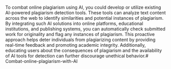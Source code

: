 To combat online plagiarism using AI, you could develop or utilize existing AI-powered plagiarism detection tools. These tools can analyze text content across the web to identify similarities and potential instances of plagiarism. By integrating such AI solutions into online platforms, educational institutions, and publishing systems, you can automatically check submitted work for originality and flag any instances of plagiarism. This proactive approach helps deter individuals from plagiarizing content by providing real-time feedback and promoting academic integrity. Additionally, educating users about the consequences of plagiarism and the availability of AI tools for detection can further discourage unethical behavior.# Combat-online-plagiarism-with-AI
